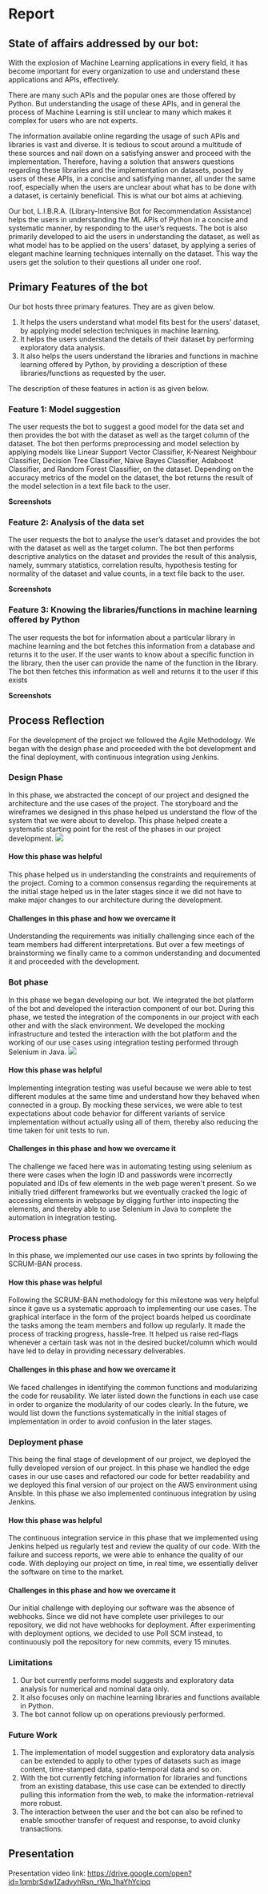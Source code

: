 # Report 

## State of affairs addressed by our bot:
With the explosion of Machine Learning applications in every field, it has become important for every organization to use and understand these applications and APIs, effectively.

There are many such APIs and the popular ones are those offered by Python. But understanding the usage of these APIs, and in general the process of Machine Learning is still unclear to many which makes it complex for users who are not experts. 

The information available online regarding the usage of such APIs and libraries is vast and diverse. It is tedious to scout around a multitude of these sources and nail down on a satisfying answer and proceed with the implementation. Therefore, having a solution that answers questions regarding these libraries and the implementation on datasets, posed by users of these APIs, in a concise and satisfying manner, all under the same roof, especially when the users are unclear about what has to be done with a dataset, is certainly beneficial. This is what our bot aims at achieving. 

Our bot, L.I.B.R.A. (Library-Intensive Bot for Recommendation Assistance) helps the users in understanding the ML APIs of Python in a concise and systematic manner, by responding to the user’s requests. The bot is also primarily developed to aid the users in understanding the dataset, as well as what model has to be applied on the users' dataset, by applying a series of elegant machine learning techniques internally on the dataset. This way the users get the solution to their questions all under one roof.

## Primary Features of the bot
Our bot hosts three primary features. They are as given below. 

1. It helps the users understand what model fits best for the users’ dataset, by applying model selection techniques in machine learning. 
2. It helps the users understand the details of their dataset by performing exploratory data analysis.
3. It also helps the users understand the libraries and functions in machine learning offered by Python, by providing a description of these libraries/functions as requested by the user. 

The description of these features in action is as given below. 

### Feature 1: Model suggestion 
The user requests the bot to suggest a good model for the data set and then provides the bot with the dataset as well as the target column of the dataset. 
The bot then performs preprocessing and model selection by applying models like Linear Support Vector Classifier, K-Nearest Neighbour Classifier, Decision Tree Classifier, Naive Bayes Classifier, Adaboost Classifier, and Random Forest Classifier, on the dataset. 
Depending on the accuracy metrics of the model on the dataset, the bot returns the result of the model selection in a text file back to the user. 

****Screenshots**** 

### Feature 2: Analysis of the data set
The user requests the bot to analyse the user’s dataset and provides the bot with the dataset as well as the target column. 
The bot then performs descriptive analytics on the dataset and provides the result of this analysis, namely, summary statistics, correlation results, hypothesis testing for normality of the dataset and value counts, in a text file back to the user. 

****Screenshots****

### Feature 3: Knowing the libraries/functions in machine learning offered by Python
The user requests the bot for information about a particular library in machine learning and the bot fetches this information from a database and returns it to the user. 
If the user wants to know about a specific function in the library, then the user can provide the name of the function in the library. The bot then fetches this information as well and returns it to the user if this exists

****Screenshots****
## Process Reflection 
For the development of the project we followed the Agile Methodology. We began with the design phase and proceeded with the bot development and the final deployment, with continuous integration using Jenkins. 
### Design Phase
In this phase, we abstracted the concept of our project and designed the architecture and the use cases of the project. The storyboard and the wireframes we designed in this phase helped us understand the flow of the system that we were about to develop. This phase helped create a systematic starting point for the rest of the phases in our project development. 
![](https://github.ncsu.edu/csc510-fall2019/CSC510-23/blob/master/resources/images/design.png)
#### How this phase was helpful
This phase helped us in understanding the constraints and requirements of the project. Coming to a common consensus regarding the requirements at the initial stage helped us in the later stages since it we did not have to make major changes to our architecture during the development. 
#### Challenges in this phase and how we overcame it
Understanding the requirements was initially challenging since each of the team members had different interpretations. But over a few meetings of brainstorming we finally came to a common understanding and documented it and proceeded with the development. 
### Bot phase
In this phase we began developing our bot. We integrated the bot platform of the bot and developed the interaction component of our bot. During this phase, we tested the integration of the components in our project with each other and with the slack environment. We developed the mocking infrastructure and tested the interaction with the bot platform and the working of our use cases using integration testing performed through Selenium in Java. 
![](https://github.ncsu.edu/csc510-fall2019/CSC510-23/blob/master/resources/images/bot.png)
#### How this phase was helpful
Implementing integration testing was useful because we were able to test different modules at the same time and understand how they behaved when connected in a group. By mocking these services, we were able to test expectations about code behavior for different variants of service implementation without actually using all of them, thereby also reducing the time taken for unit tests to run. 
#### Challenges in this phase and how we overcame it
The challenge we faced here was in automating testing using selenium as there were cases when the login ID and passwords were incorrectly populated and IDs of few elements in the web page weren't present. So we initially tried different frameworks but we eventually cracked the logic of accessing elements in webpage by digging further into inspecting the elements, and thereby able to use Selenium in Java to complete the automation in integration testing.

### Process phase 
In this phase, we implemented our use cases in two sprints by following the SCRUM-BAN process.
#### How this phase was helpful
Following the SCRUM-BAN methodology for this milestone was very helpful since it gave us a systematic approach to implementing our use cases. The graphical interface in the form of the project boards helped us coordinate the tasks among the team members and follow up regularly. It made the process of tracking progress, hassle-free. It helped us raise red-flags whenever a certain task was not in the desired bucket/column which would have led to delay in providing necessary deliverables.
#### Challenges in this phase and how we overcame it
We faced challenges in identifying the common functions and modularizing the code for reusability. We later listed down the functions in each use case in order to organize the modularity of our codes clearly. In the future, we would list down the functions systematically in the initial stages of implementation in order to avoid confusion in the later stages.

### Deployment phase 
This being the final stage of development of our project, we deployed the fully developed version of our project. In this phase we handled the edge cases in our use cases and refactored our code for better readability and we deployed this final version of our project on the AWS environment using Ansible. In this phase we also implemented continuous integration by using Jenkins. 
#### How this phase was helpful
The continuous integration service in this phase that we implemented using Jenkins helped us regularly test and review the quality of our code. With the failure and success reports, we were able to enhance the quality of our code. 
With deploying our project on time, in real time, we essentially deliver the software on time to the market.
#### Challenges in this phase and how we overcame it
Our initial challenge with deploying our software was the absence of webhooks. Since we did not have complete user privileges to our repository, we did not have webhooks for deployment. After experimenting with deployment options, we decided to use Poll SCM instead, to continuously poll the repository for new commits, every 15 minutes. 

### Limitations
1.	Our bot currently performs model suggests and exploratory data analysis for numerical and nominal data only. 
2.	It also focuses only on machine learning libraries and functions available in Python. 
3.	The bot cannot follow up on operations previously performed. 

### Future Work
1.	The implementation of model suggestion and exploratory data analysis can be extended to apply to other types of datasets such as image content, time-stamped data, spatio-temporal data and so on.
2.	With the bot currently fetching information for libraries and functions from an existing database, this use case can be extended to directly pulling this information from the web, to make the information-retrieval more robust. 
3.	The interaction between the user and the bot can also be refined to enable smoother transfer of request and response, to avoid clunky transactions. 


## Presentation

Presentation video link: https://drive.google.com/open?id=1qmbrSdw1ZadvyhRsn_rWp_1haYhYcipq
